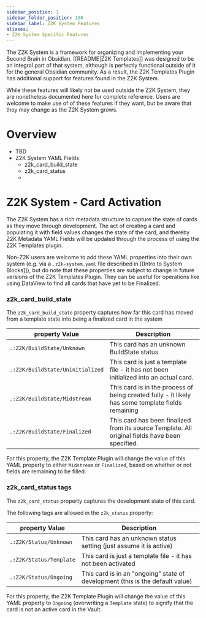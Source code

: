```yaml
---
sidebar_position: 1
sidebar_folder_position: 180
sidebar_label: Z2K System Features
aliases:
- Z2K System Specific Features
---
```

The Z2K System is a framework for organizing and implementing your Second Brain in Obsidian. [[README|Z2K Templates]] was designed to be an integral part of that system, although is perfectly functional outside of it for the general Obsidian community. As a result, the Z2K Templates Plugin has additional support for features found in the Z2K System. 

While these features will likely not be used outside the Z2K System, they are nonetheless documented here for complete reference. Users are welcome to make use of of these features if they want, but be aware that they may change as the Z2K System grows.

# Overview
- TBD  
- Z2K System YAML Fields
	- z2k_card_build_state
	- z2k_card_status
	- 

# Z2K System - Card Activation
The Z2K System has a rich metadata structure to capture the state of cards as they move through development. The act of creating a card and populating it with field values changes the state of the card, and thereby Z2K Metadata YAML Fields will be updated through the process of using the Z2K Templates plugin. 

Non-Z2K users are welcome to add these YAML properties into their own system (e.g. via a `.z2k-system.yaml` file described in [[Intro to System Blocks]]), but do note that these properties are subject to change in future versions of the Z2K Templates Plugin. They can be useful for operations like using DataView to find all cards that have yet to be Finalized.


### z2k_card_build_state
The `z2k_card_build_state` property captures how far this card has moved from a template state into being a finalized card in the system

| property Value                    | Description                                                                      |
| --------------------------------- | -------------------------------------------------------------------------------- |
| `.:Z2K/BuildState/Unknown`        | This card has an unknown BuildState status              |
| `.:Z2K/BuildState/Uninitialized`  | This card is just a template file - it has not been initialized into an actual card.                    |
| `.:Z2K/BuildState/Midstream`      | This card is in the process of being created fully - it likely has some template fields remaining  |
| `.:Z2K/BuildState/Finalized`      | This card has been finalized from its source Template. All original fields have been specified.  |

For this property, the Z2K Template Plugin will change the value of this YAML property to either `Midstream` or `Finalized`, based on whether or not fields are remaining to be filled.


### z2k_card_status tags
The `z2k_card_status` property captures the development state of this card. 

The following tags are allowed in the `z2k_status` property:

| property Value                     | Description                                                                      |
| ------------------------------- | -------------------------------------------------------------------------------- |
| `.:Z2K/Status/Unknown`        | This card has an unknown status setting (just assume it is active)               |
| `.:Z2K/Status/Template`       | This card is just a template file - it has not been activated                    |
| `.:Z2K/Status/Ongoing`        | This card is in an "ongoing" state of development (this is the default value)                                |

For this property, the Z2K Template Plugin will change the value of this YAML property to `Ongoing` (overwriting a `Template` state) to signify that the card is not an active card in the Vault. 